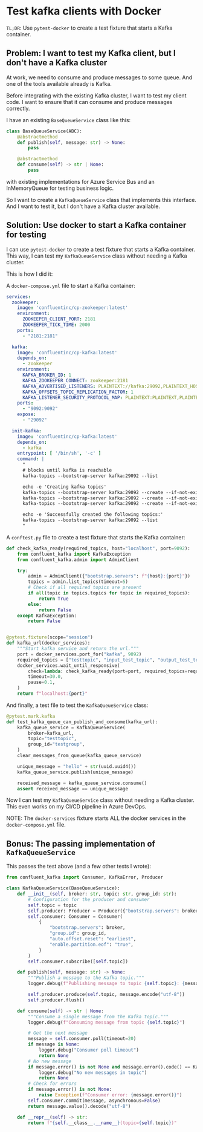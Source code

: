 # Test kafka clients with Docker

`TL;DR`: Use `pytest-docker` to create a test fixture that starts a Kafka container.

## Problem: I want to test my Kafka client, but I don't have a Kafka cluster

At work, we need to consume and produce messages to some queue. And one of the tools available already is Kafka.

Before integrating with the existing Kafka cluster, I want to test my client code. I want to ensure that it can consume and produce messages correctly.

I have an existing `BaseQueueService` class like this:

```python
class BaseQueueService(ABC):
    @abstractmethod
    def publish(self, message: str) -> None:
        pass

    @abstractmethod
    def consume(self) -> str | None:
        pass
```

with existing implementations for Azure Service Bus and an InMemoryQueue for testing business logic.

So I want to create a `KafkaQueueService` class that implements this interface. And I want to test it, but I don't have a Kafka cluster available.

## Solution: Use docker to start a Kafka container for testing

I can use `pytest-docker` to create a test fixture that starts a Kafka container. This way, I can test my `KafkaQueueService` class without needing a Kafka cluster.

This is how I did it:

A `docker-compose.yml` file to start a Kafka container:

```yaml
services:
  zookeeper:
    image: 'confluentinc/cp-zookeeper:latest'
    environment:
      ZOOKEEPER_CLIENT_PORT: 2181
      ZOOKEEPER_TICK_TIME: 2000
    ports:
      - "2181:2181"

  kafka:
    image: 'confluentinc/cp-kafka:latest'
    depends_on:
      - zookeeper
    environment:
      KAFKA_BROKER_ID: 1
      KAFKA_ZOOKEEPER_CONNECT: zookeeper:2181
      KAFKA_ADVERTISED_LISTENERS: PLAINTEXT://kafka:29092,PLAINTEXT_HOST://localhost:9092
      KAFKA_OFFSETS_TOPIC_REPLICATION_FACTOR: 1
      KAFKA_LISTENER_SECURITY_PROTOCOL_MAP: PLAINTEXT:PLAINTEXT,PLAINTEXT_HOST:PLAINTEXT
    ports:
      - "9092:9092"
    expose:
      - "29092"

  init-kafka:
    image: 'confluentinc/cp-kafka:latest'
    depends_on:
      - kafka
    entrypoint: [ '/bin/sh', '-c' ]
    command: |
      "
      # blocks until kafka is reachable
      kafka-topics --bootstrap-server kafka:29092 --list

      echo -e 'Creating kafka topics'
      kafka-topics --bootstrap-server kafka:29092 --create --if-not-exists --topic testtopic --replication-factor 1 --partitions 1
      kafka-topics --bootstrap-server kafka:29092 --create --if-not-exists --topic input_test_topic --replication-factor 1 --partitions 1
      kafka-topics --bootstrap-server kafka:29092 --create --if-not-exists --topic output_test_topic --replication-factor 1 --partitions 1

      echo -e 'Successfully created the following topics:'
      kafka-topics --bootstrap-server kafka:29092 --list
      "
```

A `conftest.py` file to create a test fixture that starts the Kafka container:

```python
def check_kafka_ready(required_topics, host="localhost", port=9092):
    from confluent_kafka import KafkaException
    from confluent_kafka.admin import AdminClient

    try:
        admin = AdminClient({"bootstrap.servers": f"{host}:{port}"})
        topics = admin.list_topics(timeout=5)
        # Check if all required topics are present
        if all(topic in topics.topics for topic in required_topics):
            return True
        else:
            return False
    except KafkaException:
        return False


@pytest.fixture(scope="session")
def kafka_url(docker_services):
    """Start kafka service and return the url."""
    port = docker_services.port_for("kafka", 9092)
    required_topics = ["testtopic", "input_test_topic", "output_test_topic"]
    docker_services.wait_until_responsive(
        check=lambda: check_kafka_ready(port=port, required_topics=required_topics),
        timeout=30.0,
        pause=0.1,
    )
    return f"localhost:{port}"
```

And finally, a test file to test the `KafkaQueueService` class:

```python
@pytest.mark.kafka
def test_kafka_queue_can_publish_and_consume(kafka_url):
    kafka_queue_service = KafkaQueueService(
        broker=kafka_url,
        topic="testtopic",
        group_id="testgroup",
    )
    clear_messages_from_queue(kafka_queue_service)

    unique_message = "hello" + str(uuid.uuid4())
    kafka_queue_service.publish(unique_message)

    received_message = kafka_queue_service.consume()
    assert received_message == unique_message
```

Now I can test my `KafkaQueueService` class without needing a Kafka cluster. This even works on my CI/CD pipeline in Azure DevOps.

NOTE: The `docker-services` fixture starts ALL the docker services in the `docker-compose.yml` file.

## Bonus: The passing implementation of `KafkaQueueService`

This passes the test above (and a few other tests I wrote):

```python
from confluent_kafka import Consumer, KafkaError, Producer

class KafkaQueueService(BaseQueueService):
    def __init__(self, broker: str, topic: str, group_id: str):
        # Configuration for the producer and consumer
        self.topic = topic
        self.producer: Producer = Producer({"bootstrap.servers": broker})
        self.consumer: Consumer = Consumer(
            {
                "bootstrap.servers": broker,
                "group.id": group_id,
                "auto.offset.reset": "earliest",
                "enable.partition.eof": "true",
            }
        )
        self.consumer.subscribe([self.topic])

    def publish(self, message: str) -> None:
        """Publish a message to the Kafka topic."""
        logger.debug(f"Publishing message to topic {self.topic}: {message}")

        self.producer.produce(self.topic, message.encode("utf-8"))
        self.producer.flush()

    def consume(self) -> str | None:
        """Consume a single message from the Kafka topic."""
        logger.debug(f"Consuming message from topic {self.topic}")

        # Get the next message
        message = self.consumer.poll(timeout=20)
        if message is None:
            logger.debug("Consumer poll timeout")
            return None
        # No new message
        if message.error() is not None and message.error().code() == KafkaError._PARTITION_EOF:
            logger.debug("No new messages in topic")
            return None
        # Check for errors
        if message.error() is not None:
            raise Exception(f"Consumer error: {message.error()}")
        self.consumer.commit(message, asynchronous=False)
        return message.value().decode("utf-8")

    def __repr__(self) -> str:
        return f"{self.__class__.__name__}(topic={self.topic})"
```
